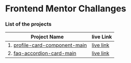 # Frontend Mentor Challanges

### List of the projects

| Project Name                                                 | live Link                                                    |
| ------------------------------------------------------------ | ------------------------------------------------------------ |
| 1. [profile-card-component-main](https://github.com/SarahNaif/FrontEndMentor_Challenge/tree/main/profile-card-component-main) | [live link](https://front-end-mentor-challenge-sarahnaif.vercel.app/) |
| 2. [faq-accordion-card-main](https://github.com/SarahNaif/FrontEndMentor_Challenge/tree/main/faq-accordion-card-main) | [live link]() |



